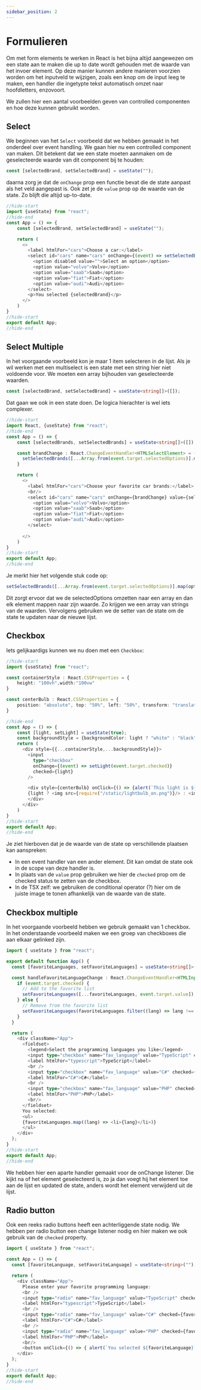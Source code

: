 ```yaml
---
sidebar_position: 2
---
```

# Formulieren

Om met form elements te werken in React is het bijna altijd aangewezen om een state aan te maken die up to date wordt gehouden met de waarde van het invoer element. Op deze manier kunnen andere manieren voorzien worden om het inputveld te wijzigen, zoals een knop om de input leeg te maken, een handler die ingetypte tekst automatisch omzet naar hoofdletters, enzovoort.

We zullen hier een aantal voorbeelden geven van controlled componenten en hoe deze kunnen gebruikt worden.

## Select

We beginnen van het `Select` voorbeeld dat we hebben gemaakt in het onderdeel over event handling. We gaan hier nu een controlled component van maken. Dit betekent dat we een state moeten aanmaken om de geselecteerde waarde van dit component bij te houden:

```typescript
const [selectedBrand, setSelectedBrand] = useState("");
```

daarna zorg je dat de `onChange` prop een functie bevat die de state aanpast als het veld aangepast is. Ook zet je de `value` prop op de waarde van de state. Zo blijft die altijd up-to-date.

```typescript {2,7} codesandbox={"template": "react", "filename": "src/App.tsx"}
//hide-start
import {useState} from "react";
//hide-end
const App = () => {
    const [selectedBrand, setSelectedBrand] = useState("");

    return (
      <>
        <label htmlFor="cars">Choose a car:</label>
        <select id="cars" name="cars" onChange={(event) => setSelectedBrand(event.target.value)} value={selectedBrand}>
          <option disabled value="">Select an option</option>
          <option value="volvo">Volvo</option>
          <option value="saab">Saab</option>
          <option value="fiat">Fiat</option>
          <option value="audi">Audi</option>
        </select>
        <p>You selected {selectedBrand}</p>
      </>
    )
}
//hide-start
export default App;
//hide-end
```

## Select Multiple

In het voorgaande voorbeeld kon je maar 1 item selecteren in de lijst. Als je wil werken met een multiselect is een state met een string hier niet voldoende voor. We moeten een array bijhouden van geselecteerde waarden. 

```typescript
const [selectedBrand, setSelectedBrand] = useState<string[]>([]);
```

Dat gaan we ook in een state doen. De logica hierachter is wel iets complexer. 

```typescript {5} codesandbox={"template": "react", "filename": "src/App.tsx"}
//hide-start
import React, {useState} from "react";
//hide-end
const App = () => {
    const [selectedBrands, setSelectedBrands] = useState<string[]>([]);

    const brandChange : React.ChangeEventHandler<HTMLSelectElement> = (event) => {
      setSelectedBrands([...Array.from(event.target.selectedOptions)].map(option => option.value));
    }

    return (
      <>
        <label htmlFor="cars">Choose your favorite car brands:</label>
        <br/>
        <select id="cars" name="cars" onChange={brandChange} value={selectedBrands} multiple>
          <option value="volvo">Volvo</option>
          <option value="saab">Saab</option>
          <option value="fiat">Fiat</option>
          <option value="audi">Audi</option>
        </select>
        
      </>
    )
}
//hide-start
export default App;
//hide-end
```

Je merkt hier het volgende stuk code op:

```typescript
setSelectedBrands([...Array.from(event.target.selectedOptions)].map(option => option.value));
```

Dit zorgt ervoor dat we de selectedOptions omzetten naar een array en dan elk element mappen naar zijn waarde. Zo krijgen we een array van strings van de waarden. Vervolgens gebruiken we de setter van de state om de state te updaten naar de nieuwe lijst.


## Checkbox

Iets gelijkaardigs kunnen we nu doen met een `Checkbox`:

```typescript codesandbox={"template": "react", "filename": "src/App.tsx"}
//hide-start
import {useState} from "react";

const containerStyle : React.CSSProperties = {
    height: "100vh",width:"100vw"
}

const centerBulb : React.CSSProperties = {
    position: "absolute", top: "50%", left: "50%", transform: "translate(-50%, -50%)"
}

//hide-end
const App = () => {
    const [light, setLight] = useState(true);
    const backgroundStyle = {backgroundColor: light ? "white" : "black"};
    return (
      <div style={{...containerStyle,...backgroundStyle}}>
        <input
          type="checkbox"
          onChange={(event) => setLight(event.target.checked)}
          checked={light}
        />

        <div style={centerBulb} onClick={() => {alert(`This light is ${light ? "on" : "off"}`)}}>
        {light ? <img src={require("/static/lightbulb_on.png")}/> : <img src={require("/static/lightbulb_off.png")}/>}
        </div>
      </div>
    )
}
//hide-start
export default App;
//hide-end
```

Je ziet hierboven dat je de waarde van de state op verschillende plaatsen kan aanspreken:
- In een event handler van een ander element. Dit kan omdat de state ook in de scope van deze handler is.
- In plaats van de `value` prop gebruiken we hier de `checked` prop om de checked status te zetten van de checkbox.
- In de TSX zelf: we gebruiken de conditional operator (?) hier om de juiste image te tonen afhankelijk van de waarde van de state.

## Checkbox multiple

In het voorgaande voorbeeld hebben we gebruik gemaakt van 1 checkbox. In het onderstaande voorbeeld maken we een groep van checkboxes die aan elkaar gelinked zijn.

```typescript codesandbox={"template": "react", "filename": "src/App.tsx"}
import { useState } from "react";

export default function App() {
  const [favoriteLanguages, setFavoriteLanguages] = useState<string[]>([]);

  const handleFavoriteLanguageChange : React.ChangeEventHandler<HTMLInputElement> = (event) => {
    if (event.target.checked) {
      // Add to the favorite list
      setFavoriteLanguages([...favoriteLanguages, event.target.value]);
    } else {
      // Remove from the favorite list
      setFavoriteLanguages(favoriteLanguages.filter((lang) => lang !== event.target.value));
    }
  }

  return (
    <div className="App">
      <fieldset>
        <legend>Select the programming languages you like</legend>      
        <input type="checkbox" name="fav_language" value="TypeScript" checked={favoriteLanguages.includes("TypeScript")} onChange={handleFavoriteLanguageChange}/>
        <label htmlFor="typescript">TypeScript</label>
        <br />
        <input type="checkbox" name="fav_language" value="C#" checked={favoriteLanguages.includes("C#")} onChange={handleFavoriteLanguageChange}/>
        <label htmlFor="C#">C#</label>
        <br />
        <input type="checkbox" name="fav_language" value="PHP" checked={favoriteLanguages.includes("PHP")} onChange={handleFavoriteLanguageChange}/>
        <label htmlFor="PHP">PHP</label>
        <br/>
      </fieldset>
      You selected: 
      <ul>
      {favoriteLanguages.map((lang) => <li>{lang}</li>)}
      </ul>
    </div>
  );
}
//hide-start
export default App;
//hide-end
```

We hebben hier een aparte handler gemaakt voor de onChange listener. Die kijkt na of het element geselecteerd is, zo ja dan voegt hij het element toe aan de lijst en updated de state, anders wordt het element verwijderd uit de lijst.

## Radio button

Ook een reeks radio buttons heeft een achterliggende state nodig. We hebben per radio button een change listener nodig en hier maken we ook gebruik van de `checked` property. 

```typescript codesandbox={"template": "react", "filename": "src/App.tsx"}
import { useState } from "react";

const App = () => {
  const [favoriteLanguage, setFavoriteLanguage] = useState<string>("");

  return (
    <div className="App">
      Please enter your favorite programming language:
      <br />
      <input type="radio" name="fav_language" value="TypeScript" checked={favoriteLanguage === "TypeScript"} onChange={(event) => setFavoriteLanguage(event.target.value)}/>
      <label htmlFor="typescript">TypeScript</label>
      <br />
      <input type="radio" name="fav_language" value="C#" checked={favoriteLanguage === "C#"} onChange={(event) => setFavoriteLanguage(event.target.value)}/>
      <label htmlFor="C#">C#</label>
      <br />
      <input type="radio" name="fav_language" value="PHP" checked={favoriteLanguage === "PHP"} onChange={(event) => setFavoriteLanguage(event.target.value)}/>
      <label htmlFor="PHP">PHP</label>
      <br/>
      <button onClick={() => { alert(`You selected ${favoriteLanguage}`)}}>Click Me</button>
    </div>
  );
}
//hide-start
export default App;
//hide-end
```